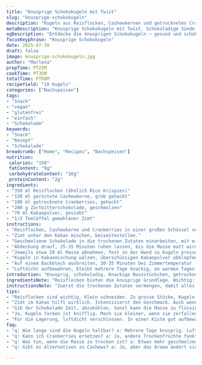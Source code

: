 ```yaml
---
title: "Knusprige Schokokugeln mit Twist"
slug: "knusprige-schokokugeln"
description: "Kugeln aus Reisflocken, Cashewkernen und getrockneten Cranberries, vermischt mit geschmolzener Zartbitterschokolade, überzogen mit Kakaopulver. Etwas Zimt für mehr Aroma. Kühlzeit leicht variiert. Ohne Gluten, Laktose, Eier und Nüsse außer Cashew. Ca. 18 Stück. Vegane Variante nutzbar."
metaDescription: "Knusprige Schokokugeln mit Twist. Schokoladige Sünde für alle, die etwas crunchy mögen."
ogDescription: "Entdecke die knusprigen Schokokugeln – gesund und schokoladig, ideal für Naschkatzen."
focusKeyphrase: "Knusprige Schokokugeln"
date: 2025-07-30
draft: false
image: knusprige-schokokugeln.jpg
author: "Marlena"
prepTime: PT25M
cookTime: PT35M
totalTime: PT60M
recipeYield: "18 Kugeln"
categories: ["Nachspeisen"]
tags:
- "Snack"
- "vegan"
- "glutenfrei"
- "einfach"
- "Schokolade"
keywords:
- "Snack"
- "Rezept"
- "Schokolade"
breadcrumb: ["Home", "Recipes", "Nachspeisen"]
nutrition: 
 calories: "150"
 fatContent: "9g"
 carbohydrateContent: "16g"
 proteinContent: "2g"
ingredients:
- "350 ml Reisflocken (ähnlich Rice Krispies)"
- "150 ml geröstete Cashewkerne, grob gehackt"
- "100 ml getrocknete Cranberries, gehackt"
- "200 g Zartbitterschokolade, geschmolzen"
- "70 ml Kakaopulver, gesiebt"
- "1/2 Teelöffel gemahlener Zimt"
instructions:
- "Reisflocken, Cashewkerne und Cranberries in einer großen Schüssel vermengen."
- "Zimt unter den Kakao mischen, beiseitestellen."
- "Geschmolzene Schokolade in die trockenen Zutaten einarbeiten, mit einem Spatel. Mit Fingerspitzen testen: klebrig und formbar, wir brauchen das jetzt."
- "Abdeckung drauf, 25-35 Minuten ruhen lassen, bis die Masse matt wird, nicht glänzt. Dann formbar."
- "Jeweils etwa 20 ml Masse abnehmen, fest in der Hand zu Kugeln pressen."
- "Kugeln in Kakaomischung wälzen, überschüssigen Kakaopulver abklopfen."
- "Auf einem Backblech ausbreiten, 30-35 Minuten bei Zimmertemperatur fest werden lassen."
- "Luftdicht aufbewahren, bleibt mehrere Tage knackig, an warmen Tagen kühl lagern."
introduction: "Knusprig, schokoladig. Knackige Nussstückchen, getrocknete fruchtige Bits. Reisflocken als Basis, das macht Textur und leichtes Knuspern. Zartbitter, nicht zu süß. Alles vermischt, kurz ruhen. Kugeln formen, Kakaopulver drumherum. Zimt ist das Gewisse. Perfekte kleine Happen. Nicht zu groß, so, dass man aufhört. Lässt sich gut aufbewahren. Kein Backen, keine komplizierte Technik. Vegetarisch, glutenfrei. Nuss ist Cashew statt Mandeln – milder, cremiger. Getrocknete Cranberries statt Kirschen, leicht säuerlich. Für Naschkatzen, die was Knuspriges wollen."
ingredientsNote: "Reisflocken bieten die knusprige Grundlage. Wichtig: keine zu großen Stücke, sonst Kugeln zerfallen. Cashews statt Mandeln, intensiver Geschmack, cremiger. Roh belassen oder leicht anrösten, bringt mehr Aroma. Getrocknete Cranberries als fruchtiger Gegenpol – säuerlich, nicht zu süß. Zartbitterschokolade macht es herber als Milchschokolade. Kakaopulver vermischt mit Zimt für ein warmes, intensives Aroma, das die Süße kontrastiert. Keine Eier, kein Gluten, keine Milchprodukte – also für viele verträglich. Menge der einzelnen Zutaten leicht angepasst, damit alles besser bindet und nicht zu trocken wird."
instructionsNote: "Zuerst die trockenen Zutaten vermengen, damit alles gleichmäßig verteilt ist. Dann die geschmolzene Schokolade vorsichtig untermengen, damit die Masse bindet. Kurz ruhen lassen, bis die Schokolade ihren Glanz verliert und die Masse formbar ist. Kugeln per Hand möglich, nicht zu groß, ca. 20 ml pro Kugel. Danach im Kakaomix wälzen, damit sie nicht kleben und eine feine Schicht bekommen. Der Zimt im Kakao macht das Aroma komplexer. Zum Schluss mindestens eine halbe Stunde ruhen lassen, damit die Kugeln stabil werden. Im Kühlschrank werden sie zu hart, daher lieber Raumtemperatur. In einem luftdichten Behälter halten sie sich locker mehrere Tage knusprig."
tips:
- "Reisflocken sind wichtig. Klein schneiden. Zu grosse Stücke, Kugeln bröckeln. Ansonsten, die Konsistenz geht verloren. Cashews? Leicht anrösten. Das Aroma wird intensiver."
- "Zimt im Kakao hilft wirklich. Intensivierst den Geschmack. Auch wenn du kein Zimt magst. Probiere es aus. Vielleicht weniger verwenden, wenn du unsicher bist."
- "Gib der Schokolade Zeit, abzukühlen. Sonst kann die Masse zu flüssig werden. Die Kugeln halten nicht. Wenn sie glitzern, abdecken und ziehen lassen. Matt gewordene Masse ist ideal."
- "Ja, Kugeln formen ist knifflig. Mach sie kleiner, wenn sie zerfallen. Etwa 20 ml pro Kugel. Wenn sie zu gross sind, fallen sie auseinander beim Wälzen."
- "Für die Lagerung, luftdicht verschlossen. In einer Kiste gut aufbewahren. Kühl lagern. Nicht im Kühlschrank, sonst werden sie zu hart. Lieber im Keller oder kühler Schrank."
faq:
- "q: Wie lange sind die Kugeln haltbar? a: Mehrere Tage knusprig. Luftdicht aufbewahren. In der Kiste oder Box. Optimal ist bei Raumtemperatur."
- "q: Kann ich Cranberries ersetzen? a: Ja, andere Trockenfrüchte funktionieren. Aprikosen oder Rosinen? Auch gut. Aber die Zuckermenge könnte variieren."
- "q: Was tun, wenn die Masse zu trocken ist? a: Etwas mehr geschmolzene Schokolade untermengen. Oder mehr Cranberries dazu. Lockert die Masse auf, kann helfen."
- "q: Gibt es Alternativen zu Cashews? a: Ja, aber das Aroma ändert sich. Mandeln wären ein Ersatz. Aber etwas bitterer. Vielleicht auch ohne Nüsse versuchen. Geht auch."

---
```

